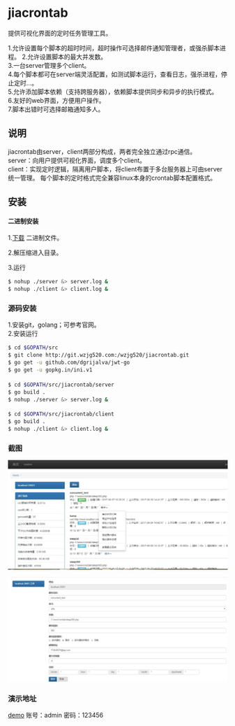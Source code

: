 # jiacrontab
提供可视化界面的定时任务管理工具。

1.允许设置每个脚本的超时时间，超时操作可选择邮件通知管理者，或强杀脚本进程。
2.允许设置脚本的最大并发数。  
3.一台server管理多个client。  
4.每个脚本都可在server端灵活配置，如测试脚本运行，查看日志，强杀进程，停止定时...。  
5.允许添加脚本依赖（支持跨服务器），依赖脚本提供同步和异步的执行模式。  
6.友好的web界面，方便用户操作。  
7.脚本出错时可选择邮箱通知多人。  


## 说明
jiacrontab由server，client两部分构成，两者完全独立通过rpc通信。  
server：向用户提供可视化界面，调度多个client。  
client：实现定时逻辑，隔离用户脚本，将client布置于多台服务器上可由server统一管理。
每个脚本的定时格式完全兼容linux本身的crontab脚本配置格式。

## 安装
#### 二进制安装  
1.[下载](http://git.wzjg520.com/wzjg520/jiacrontab/releases) 二进制文件。  

2.解压缩进入目录。  

3.运行  
```sh
$ nohup ./server &> server.log &
$ nohup ./client &> client.log &     
```
### 源码安装
1.安装git，golang；可参考官网。  
2.安装运行
```sh
$ cd $GOPATH/src
$ git clone http://git.wzjg520.com:/wzjg520/jiacrontab.git 
$ go get -u github.com/dgrijalva/jwt-go
$ go get -u gopkg.in/ini.v1

$ cd $GOPATH/src/jiacrontab/server
$ go build .
$ nohup ./server &> server.log &

$ cd $GOPATH/src/jiacrontab/client
$ go build .
$ nohup ./client &> client.log & 
``` 

### 截图
![alt 截图](https://raw.githubusercontent.com/iwannay/static_dir/master/jiacrontab_preview_1.jpg)  

![alt 截图2](https://raw.githubusercontent.com/iwannay/static_dir/master/jiacrontab_preview_2.jpg)

### 演示地址
[demo](http://182.92.223.12:20000) 账号：admin 密码：123456
